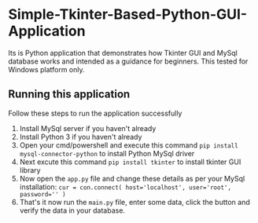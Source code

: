 # Simple-Tkinter-Based-Python-GUI-Application
Its is Python application that demonstrates how Tkinter GUI and MySql database works and intended as a guidance for beginners. This tested for Windows platform only.
## Running this application
Follow these steps to run the application successfully
1) Install MySql server if you haven't already
2) Install Python 3 if you haven't already
3) Open your cmd/powershell and execute this command `pip install mysql-connector-python` to install Python MySql driver
4) Next excute this command `pip install tkinter` to install tkinter GUI library
5) Now open the `app.py` file and change these details as per your MySql installation:
  `cur = con.connect(
        host='localhost',
        user='root',
        password=''
    )`
6) That's it now run the `main.py` file, enter some data, click the button and verify the data in your database.
